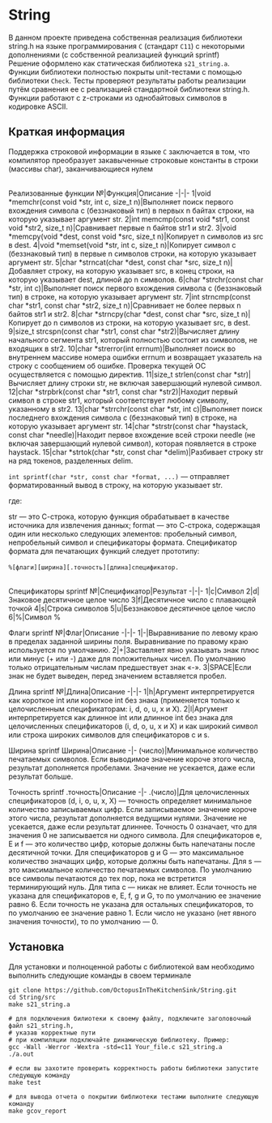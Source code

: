 # String
В данном проекте приведена собственная реализация библиотеки string.h на языке программирования ```С``` (стандарт ```C11```) с некоторыми дополнениями (с собственной реализацией функций sprintf) <br>
Решение оформлено как статическая библиотека ```s21_string.a```. <br>
Функции библиотеки полностью покрыты unit-тестами с помощью библиотеки ```Check```. Тесты проверяют результаты работы реализации путём сравнения ее с реализацией стандартной библиотеки string.h. <br>
Функции работают с z-строками из однобайтовых символов в кодировке ASCII.

## Краткая информация
Поддержка строковой информации в языке ```C``` заключается в том, что компилятор преобразует закавыченные строковые константы в строки (массивы char), заканчивающиеся нулем <br> <br>

Реализованные функции
№|Функция|Описание
-|-|-
1|void *memchr(const void *str, int c, size_t n)|Выполняет поиск первого вхождения символа c (беззнаковый тип) в первых n байтах строки, на которую указывает аргумент str.
2|int memcmp(const void *str1, const void *str2, size_t n)|Сравнивает первые n байтов str1 и str2.
3|void *memcpy(void *dest, const void *src, size_t n)|Копирует n символов из src в dest.
4|void *memset(void *str, int c, size_t n)|Копирует символ c (беззнаковый тип) в первые n символов строки, на которую указывает аргумент str.
5|char *strncat(char *dest, const char *src, size_t n)|Добавляет строку, на которую указывает src, в конец строки, на которую указывает dest, длиной до n символов.
6|char *strchr(const char *str, int c)|Выполняет поиск первого вхождения символа c (беззнаковый тип) в строке, на которую указывает аргумент str.
7|int strncmp(const char *str1, const char *str2, size_t n)|Сравнивает не более первых n байтов str1 и str2.
8|char *strncpy(char *dest, const char *src, size_t n)|Копирует до n символов из строки, на которую указывает src, в dest.
9|size_t strcspn(const char *str1, const char *str2)|Вычисляет длину начального сегмента str1, который полностью состоит из символов, не входящих в str2.
10|char *strerror(int errnum)|Выполняет поиск во внутреннем массиве номера ошибки errnum и возвращает указатель на строку с сообщением об ошибке. Проверка текущей ОС осуществляется с помощью директив.
11|size_t strlen(const char *str)|Вычисляет длину строки str, не включая завершающий нулевой символ.
12|char *strpbrk(const char *str1, const char *str2)|Находит первый символ в строке str1, который соответствует любому символу, указанному в str2.
13|char *strrchr(const char *str, int c)|Выполняет поиск последнего вхождения символа c (беззнаковый тип) в строке, на которую указывает аргумент str.
14|char *strstr(const char *haystack, const char *needle)|Находит первое вхождение всей строки needle (не включая завершающий нулевой символ), которая появляется в строке haystack.
15|char *strtok(char *str, const char *delim)|Разбивает строку str на ряд токенов, разделенных delim.

```int sprintf(char *str, const char *format, ...)``` — отправляет форматированный вывод в строку, на которую указывает str.

где:

str — это С-строка, которую функция обрабатывает в качестве источника для извлечения данных;
format — это С-строка, содержащая один или несколько следующих элементов: пробельный символ, непробельный символ и спецификаторы формата. Спецификатор формата для печатающих функций следует прототипу: 
<br> <br>
```%[флаги][ширина][.точность][длина]спецификатор.```
<br> <br>

Спецификаторы sprintf
№|Спецификатор|Результат
-|-|-
1|c|Символ
2|d|Знаковое десятичное целое число
3|f|Десятичное число с плавающей точкой
4|s|Строка символов
5|u|Беззнаковое десятичное целое число
6|%|Символ %

Флаги sprintf
№|Флаг|Описание
-|-|-
1|-|Выравнивание по левому краю в пределах заданной ширины поля. Выравнивание по правому краю используется по умолчанию.
2|+|Заставляет явно указывать знак плюс или минус (+ или -) даже для положительных чисел. По умолчанию только отрицательным числам предшествует знак «-».
3|SPACE|Если знак не будет выведен, перед значением вставляется пробел.

Длина sprintf
№|Длина|Описание
-|-|-
1|h|Аргумент интерпретируется как короткое int или короткое int без знака (применяется только к целочисленным спецификаторам: i, d, o, u, x и X).
2|l|Аргумент интерпретируется как длинное int или длинное int без знака для целочисленных спецификаторов (i, d, o, u, x и X) и как широкий символ или строка широких символов для спецификаторов c и s.

Ширина sprintf 
Ширина|Описание
-|-
(число)|Минимальное количество печатаемых символов. Если выводимое значение короче этого числа, результат дополняется пробелами. Значение не усекается, даже если результат больше.

Точность sprintf 
.точность|Опиcание
-|-
.(число)|Для целочисленных спецификаторов (d, i, o, u, x, X) — точность определяет минимальное количество записываемых цифр. Если записываемое значение короче этого числа, результат дополняется ведущими нулями. Значение не усекается, даже если результат длиннее. Точность 0 означает, что для значения 0 не записывается ни одного символа. Для спецификаторов e, E и f — это количество цифр, которые должны быть напечатаны после десятичной точки. Для спецификаторов g и G — это максимальное количество значащих цифр, которые должны быть напечатаны. Для s — это максимальное количество печатаемых символов. По умолчанию все символы печатаются до тех пор, пока не встретится терминирующий нуль. Для типа с — никак не влияет. Если точность не указана для спецификаторов e, E, f, g и G, то по умолчанию ее значение равно 6. Если точность не указана для остальных спецификаторов, то по умолчанию ее значение равно 1. Если число не указано (нет явного значения точности), то по умолчанию — 0.


## Установка
Для установки и полноценной работы с библиотекой вам необходимо выполнить следующие команды в своем терминале

```
git clone https://github.com/OctopusInTheKitchenSink/String.git
cd String/src
make s21_string.a

# для подключения билиотеки к своему файлу, подключите заголовочный файл s21_string.h,
# указав корректные пути
# при компиляции подключайте динамическую библиотеку. Пример:
gcc -Wall -Werror -Wextra -std=c11 Your_file.c s21_string.a
./a.out

# если вы захотите проверить корректность работы библиотеки запустите следующую команду
make test

# для вывода отчета о покрытии библиотеки тестами выполните следующую команду
make gcov_report
```
